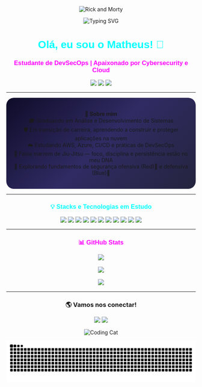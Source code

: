 <p align="center">
  <img src="https://i.postimg.cc/43zwDJgQ/Season-4-Episode-3-GIF-by-Rick-and-Morty.gif" alt="Rick and Morty" width="300"/>
</p>

<p align="center">
  <img src="https://readme-typing-svg.herokuapp.com?lines=Cybersecurity+Enthusiast;DevSecOps+em+aprendizado;Cloud+Security+em+foco;&center=true&width=800&height=50&color=00FFFF&size=24" alt="Typing SVG">
</p>

<h1 align="center" style="font-family: 'Orbitron', sans-serif; color: #00FFFF;">Olá, eu sou o Matheus! 👋</h1>
<h3 align="center" style="font-family: 'Orbitron', sans-serif; color: #FF00FF;">Estudante de DevSecOps | Apaixonado por Cybersecurity e Cloud</h3>

<p align="center">
  <img src="https://img.shields.io/badge/Status-Aprendendo%20todos%20os%20dias-blue?style=for-the-badge&logo=codeforces" />
  <img src="https://img.shields.io/badge/Cybersecurity-Enthusiast-purple?style=for-the-badge&logo=thealgorithms" />
  <img src="https://img.shields.io/badge/Trilha-DevSecOps%20e%20Cloud-informational?style=for-the-badge&logo=cloudflare" />
</p>

---

<div align="center" style="background: linear-gradient(135deg, #0f0c29, #302b63, #24243e); padding: 20px; border-radius: 20px;">

🌟 <b>Sobre mim</b>  
🎓 Graduando em Análise e Desenvolvimento de Sistemas  
🛡️ Em transição de carreira, aprendendo a construir e proteger aplicações na nuvem  
☁️ Estudando AWS, Azure, CI/CD e práticas de DevSecOps  
🥋 Faixa marrom de Jiu-Jitsu — foco, disciplina e persistência estão no meu DNA  
🔐 Explorando fundamentos de segurança ofensiva (Red)🔴 e defensiva (Blue)🔵 

</div>

---

<h3 align="center" style="font-family: 'Orbitron', sans-serif; color: #00FFFF;">💡 Stacks e Tecnologias em Estudo</h3>

<p align="center">
  <img src="https://img.shields.io/badge/Code-JavaScript-informational?style=flat&logo=javascript&color=F7DF1E" />
  <img src="https://img.shields.io/badge/Language-Python-informational?style=flat&logo=python&color=3776AB" />
  <img src="https://img.shields.io/badge/Shell-Bash-informational?style=flat&logo=gnu-bash&color=4EAA25" />
  <img src="https://img.shields.io/badge/Platform-AWS-informational?style=flat&logo=amazonaws&color=FF9900" />
  <img src="https://img.shields.io/badge/Platform-Azure-informational?style=flat&logo=microsoftazure&color=0078D4" />
  <img src="https://img.shields.io/badge/CI/CD-GitHub%20Actions-informational?style=flat&logo=githubactions&color=2088FF" />
  <img src="https://img.shields.io/badge/Security-Fundamentos-informational?style=flat&logo=linux&color=FCC624" />
  <img src="https://img.shields.io/badge/Tools-Docker-informational?style=flat&logo=docker&color=2496ED" />
  <img src="https://img.shields.io/badge/Learning-DevSecOps%20Basics-informational?style=flat&logo=probot&color=purple" />
  <img src="https://img.shields.io/badge/Platform-HackTheBox-informational?style=flat&logo=hackthebox&color=9FEF00" />
  <img src="https://img.shields.io/badge/Platform-TryHackMe-informational?style=flat&logo=tryhackme&color=212C42" />
</p>

---

<h3 align="center" style="font-family: 'Orbitron', sans-serif; color: #FF00FF;">📊 GitHub Stats</h3>
<p align="center">
  <img src="https://github-readme-stats.vercel.app/api?username=matheuslimabjj&show_icons=true&theme=radical&hide_border=true" />
</p>

<p align="center">
  <img src="https://github-readme-stats.vercel.app/api/top-langs?username=matheuslimabjj&layout=compact&theme=radical&hide_border=true" />
</p>

<p align="center">
  <img src="https://github-readme-streak-stats.herokuapp.com/?user=matheuslimabjj&theme=radical&hide_border=true" />
</p>

---

<h3 align="center">🌎 Vamos nos conectar!</h3>
<p align="center">
  <a href="mailto:mfolima.dev@gmail.com"><img src="https://img.shields.io/badge/Email-mfolima.dev@gmail.com-red?style=for-the-badge&logo=gmail"></a>
  <a href="https://www.linkedin.com/in/matheus-lima-91a221334/"><img src="https://img.shields.io/badge/LinkedIn-Connect-blue?style=for-the-badge&logo=linkedin"></a>
</p>

<p align="center">
  <img src="https://i.postimg.cc/sx8pB8z2/Cat-Working-Hard-GIF.gif" alt="Coding Cat" width="300"/>
</p>

<picture align="center">
  <source media="(prefers-color-scheme: dark)" srcset="https://raw.githubusercontent.com/Matheuslimabjj/Matheuslimabjj/output/github-contribution-grid-snake-dark.svg">
  <source media="(prefers-color-scheme: light)" srcset="https://raw.githubusercontent.com/Matheuslimabjj/Matheuslimabjj/output/github-contribution-grid-snake-light.svg">
  <img align="center" alt="GitHub contribution grid snake animation" src="https://raw.githubusercontent.com/Matheuslimabjj/Matheuslimabjj/output/github-contribution-grid-snake-dark.svg">
</picture>
